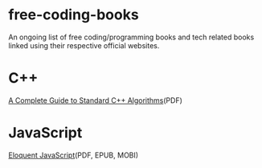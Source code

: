 # free-coding-books
An ongoing list of free coding/programming books and tech related books linked using their respective official websites.

# C++
[A Complete Guide to Standard C++ Algorithms](https://github.com/HappyCerberus/book-cpp-algorithms)(PDF)

# JavaScript
[Eloquent JavaScript](https://eloquentjavascript.net/)(PDF, EPUB, MOBI)


